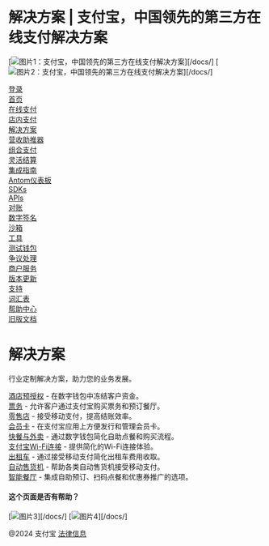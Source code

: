 解决方案 | 支付宝，中国领先的第三方在线支付解决方案
==================================================

[![图片1：支付宝，中国领先的第三方在线支付解决方案](https://ac.alipay.com/storage/2024/3/26/d66c43c0-440d-4c97-9976-f2028a2c8c5e.svg)][/docs/]
[![图片2：支付宝，中国领先的第三方在线支付解决方案](https://ac.alipay.com/storage/2024/3/26/a48bd336-aea0-4f16-bf83-616eacbb4434.svg)][/docs/]

[登录](https://global.alipay.com/ilogin/account_login.htm?goto=https%3A%2F%2Fglobal.alipay.com%2Fdocs%2Fsolutions)  
[首页](/docs/)  
[在线支付](/docs/onlinepayment)  
[店内支付](/docs/instorepayment)  
[解决方案](/docs/solutions)  
[营收助推器](/docs/ac/revenuebooster_en/overview)  
[组合支付](/docs/ac/combinedpay_en/overview)  
[灵活结算](/docs/ac/flexiblesettlement_en/overview)  
[集成指南](/docs/integration_guide_en)  
[Antom仪表板](/docs/dashboard_en)  
[SDKs](/docs/sdks)  
[APIs](https://global.alipay.com/docs/ac/ams/api)  
[对账](https://global.alipay.com/docs/ac/reconcile)  
[数字签名](https://global.alipay.com/docs/ac/ams/digital_signature)  
[沙箱](https://global.alipay.com/docs/ac/ref/sandbox)  
[工具](https://global.alipay.com/docs/ac/ref/key_config_en)  
[测试钱包](https://global.alipay.com/docs/ac/ref/testwallet)  
[争议处理](https://global.alipay.com/docs/ac/dispute)  
[商户服务](https://global.alipay.com/docs/ac/merchant_service)  
[版本更新](/docs/releasenotes)  
[支持](/docs/support)  
[词汇表](/docs/glossary)  
[帮助中心](https://cshall.alipay.com/enterprise/global/klgList?sceneCode=un_login&routerId=d9aa1f608c4145d6b3c8030c17cf6f9a000&categoryId=50479)  
[旧版文档](https://global.alipay.com/docs/ac/legacy/legacydoc)  

解决方案
==========

行业定制解决方案，助力您的业务发展。

[酒店预授权](https://global.alipay.com/docs/ac/hotel-pre-authorization/introduction) - 在数字钱包中冻结客户资金。  
[票务](https://global.alipay.com/docs/ac/tickets/ticketintroduction) - 允许客户通过支付宝购买票务和预订餐厅。  
[零售店](https://global.alipay.com/docs/ac/retailstore/intro) - 接受移动支付，提高结账效率。  
[会员卡](https://global.alipay.com/docs/ac/membershipcard/emg9g3) - 在支付宝应用上方便发行和管理会员卡。  
[快餐与外卖](https://global.alipay.com/docs/ac/fastfood/fastfoodintroduction) - 通过数字钱包简化自助点餐和购买流程。  
[支付宝Wi-Fi连接](https://global.alipay.com/docs/ac/Wifi/cblne1) - 提供简化的Wi-Fi连接体验。  
[出租车](https://global.alipay.com/docs/ac/taxi/taxiintroduction) - 通过接受移动支付简化出租车费用收取。  
[自动售货机](https://global.alipay.com/docs/ac/vendingmachine/intro) - 帮助各类自动售货机接受移动支付。  
[智能餐厅](https://global.alipay.com/docs/ac/restaurant/restaurantintroduction) - 集成自助预订、扫码点餐和优惠券推广的选项。  

#### 这个页面是否有帮助？

[![图片3](https://ac.alipay.com/storage/2021/5/20/19b2c126-9442-4f16-8f20-e539b1db482a.png)][/docs/]
[![图片4](https://ac.alipay.com/storage/2021/5/20/e9f3f154-dbf0-455f-89f0-b3d4e0c14481.png)][/docs/]

@2024 支付宝 [法律信息](https://global.alipay.com/docs/ac/platform/membership)